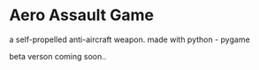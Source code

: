# Aero Assault Game

a self-propelled anti-aircraft weapon.
made with python - pygame 

beta verson coming soon..

